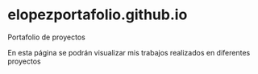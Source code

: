 # elopezportafolio.github.io
Portafolio de proyectos

En esta página se podrán visualizar mis trabajos realizados en diferentes proyectos
